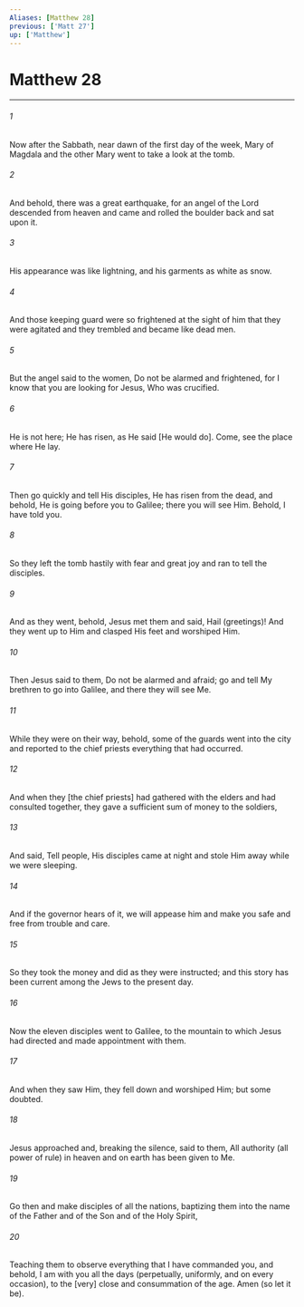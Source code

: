 ```yaml
---
Aliases: [Matthew 28]
previous: ['Matt 27']
up: ['Matthew']
---
```

# Matthew 28

***


###### 1 


Now after the Sabbath, near dawn of the first day of the week, Mary of Magdala and the other Mary went to take a look at the tomb. 


###### 2 


And behold, there was a great earthquake, for an angel of the Lord descended from heaven and came and rolled the boulder back and sat upon it. 


###### 3 


His appearance was like lightning, and his garments as white as snow. 


###### 4 


And those keeping guard were so frightened at the sight of him that they were agitated and they trembled and became like dead men. 


###### 5 


But the angel said to the women, Do not be alarmed and frightened, for I know that you are looking for Jesus, Who was crucified. 


###### 6 


He is not here; He has risen, as He said [He would do]. Come, see the place where He lay. 


###### 7 


Then go quickly and tell His disciples, He has risen from the dead, and behold, He is going before you to Galilee; there you will see Him. Behold, I have told you. 


###### 8 


So they left the tomb hastily with fear and great joy and ran to tell the disciples. 


###### 9 


And as they went, behold, Jesus met them and said, Hail (greetings)! And they went up to Him and clasped His feet and worshiped Him. 


###### 10 


Then Jesus said to them, Do not be alarmed and afraid; go and tell My brethren to go into Galilee, and there they will see Me. 


###### 11 


While they were on their way, behold, some of the guards went into the city and reported to the chief priests everything that had occurred. 


###### 12 


And when they [the chief priests] had gathered with the elders and had consulted together, they gave a sufficient sum of money to the soldiers, 


###### 13 


And said, Tell people, His disciples came at night and stole Him away while we were sleeping. 


###### 14 


And if the governor hears of it, we will appease him and make you safe and free from trouble and care. 


###### 15 


So they took the money and did as they were instructed; and this story has been current among the Jews to the present day. 


###### 16 


Now the eleven disciples went to Galilee, to the mountain to which Jesus had directed and made appointment with them. 


###### 17 


And when they saw Him, they fell down and worshiped Him; but some doubted. 


###### 18 


Jesus approached and, breaking the silence, said to them, All authority (all power of rule) in heaven and on earth has been given to Me. 


###### 19 


Go then and make disciples of all the nations, baptizing them into the name of the Father and of the Son and of the Holy Spirit, 


###### 20 


Teaching them to observe everything that I have commanded you, and behold, I am with you all the days (perpetually, uniformly, and on every occasion), to the [very] close and consummation of the age. Amen (so let it be).

